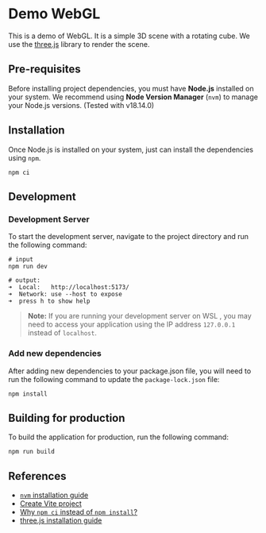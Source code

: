 # Demo WebGL

This is a demo of WebGL. It is a simple 3D scene with a rotating cube. We use the [three.js](https://threejs.org/) library to render the scene.

## Pre-requisites

Before installing project dependencies, you must have **Node.js** installed on your system. We recommend using **Node Version Manager** (`nvm`) to manage your Node.js versions. (Tested with v18.14.0)

## Installation
Once Node.js is installed on your system, just can install the dependencies using `npm`.

```shell
npm ci
```

## Development

### Development Server

To start the development server, navigate to the project directory and run the following command:

```shell
# input
npm run dev
```

```shell
# output:
➜  Local:   http://localhost:5173/
➜  Network: use --host to expose
➜  press h to show help
```

> **Note:** If you are running your development server on WSL , you may need to access your application using the IP address `127.0.0.1` instead of `localhost`.

### Add new dependencies

After adding new dependencies to your package.json file, you will need to run the following command to update the `package-lock.json` file:

```shell
npm install
```

## Building for production

To build the application for production, run the following command:

```shell
npm run build
```

## References

- [`nvm` installation guide](https://www.freecodecamp.org/news/node-version-manager-nvm-install-guide/)
- [Create Vite project](https://vitejs.dev/guide/#scaffolding-your-first-vite-project)
- [Why `npm ci` instead of `npm install`?](https://stackoverflow.com/questions/48524417/should-the-package-lock-json-file-be-added-to-gitignore)
- [three.js installation guide](https://threejs.org/docs/index.html#manual/en/introduction/Installation)